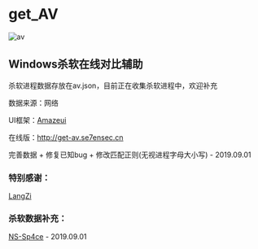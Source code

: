 # get_AV

![av](https://raw.githubusercontent.com/r00tSe7en/get_AV/master/av.png)

## Windows杀软在线对比辅助

杀软进程数据存放在av.json，目前正在收集杀软进程中，欢迎补充

数据来源：网络

UI框架：[Amazeui](https://amazeui.clouddeep.cn/)

在线版：http://get-av.se7ensec.cn

完善数据 + 修复已知bug + 修改匹配正则(无视进程字母大小写) - 2019.09.01

### 特别感谢：

[LangZi](https://github.com/LangziFun)

### 杀软数据补充：

[NS-Sp4ce](https://github.com/NS-Sp4ce) - 2019.09.01
